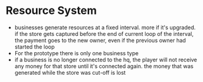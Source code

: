 # Resource System
- businesses generate resources at a fixed interval. more if it's upgraded. if the store gets captured before the end of current loop of the interval, the payment goes to the new owner, even if the previous owner had started the loop
- For the prototype there is only one business type
- if a business is no longer connected to the hq, the player will not receive any money for that store until it's connected again. the money that was generated while the store was cut-off is lost
